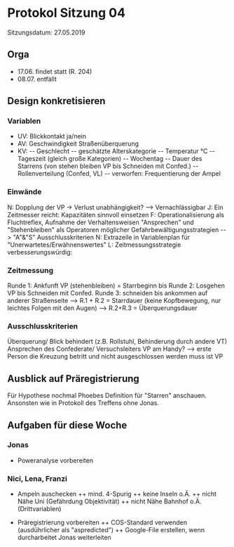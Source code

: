 # Protokol Sitzung 04 #

Sitzungsdatum: 27.05.2019

## Orga ##

- 17.06. findet statt (R. 204)
- 08.07. entfällt

## Design konkretisieren ##

### Variablen ###

- UV: Blickkontakt ja/nein
- AV: Geschwindigkeit Straßenüberquerung
- KV: 
-- Geschlecht
-- geschätzte Alterskategorie
-- Temperatur °C
-- Tageszeit (gleich große Kategorien)
-- Wochentag
-- Dauer des Starrens (von stehen bleiben VP bis Schneiden mit Confed.)
-- Rollenverteilung (Confed, VL)
-- verworfen: Frequentierung der Ampel 

### Einwände ###

N: Dopplung der VP -> Verlust unabhängigkeit? --> Vernachlässigbar
J: Ein Zeitmesser reicht: Kapazitäten sinnvoll einsetzen
F: Operationalisierung als Fluchtreflex, Aufnahme der Verhaltensweisen "Ansprechen" und "Stehenbleiben" als Operatoren möglicher Gefahrbewältigungsstrategien --> "A"&"S" Ausschlusskriterien
N: Extrazeile in Variablenplan für "Unerwartetes/Erwähnenswertes"
L: Zeitmessungsstrategie verbesserungswürdig:

### Zeitmessung ###

Runde 1: Ankfunft VP (stehenbleiben) = Starrbeginn bis
Runde 2: Losgehen VP bis Schneiden mit Confed.
Runde 3: schneiden bis ankommen auf anderer Straßenseite
--> R.1 + R.2 = Starrdauer (keine Kopfbewegung, nur leichtes Folgen mit den Augen)
--> R.2+R.3 = Überquerungsdauer

### Ausschlusskriterien ###

Überquerung/ Blick behindert (z.B. Rollstuhl, Behinderung durch andere VT)
Ansprechen des Confederate/ Versuchsleiters
VP am Handy?
--> erste Person die Kreuzung betritt und nicht ausgeschlossen werden muss ist VP

## Ausblick auf Präregistrierung ##

Für Hypothese nochmal Phoebes Definition für "Starren" anschauen.
Ansonsten wie in Protokoll des Treffens ohne Jonas.


## Aufgaben für diese Woche ##

### Jonas ###
+ Poweranalyse vorbereiten

### Nici, Lena, Franzi ###
+ Ampeln auschecken
++ mind. 4-Spurig
++ keine Inseln o.Ä.
++ nicht Nähe Uni (Gefährdung Objektivität)
++ nicht Nähe Bahnhof o.Ä. (Drittvariablen)

+ Präregistrierung vorbereiten
++ COS-Standard verwenden (ausdührlicher als "aspredicted")
++ Google-File erstellen, wenn durcharbeitet Jonas weiterleiten
